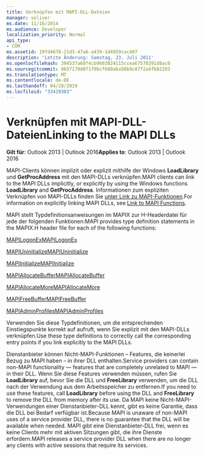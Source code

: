 ```yaml
---
title: Verknüpfen mit MAPI-DLL-Dateien
manager: soliver
ms.date: 11/16/2014
ms.audience: Developer
localization_priority: Normal
api_type:
- COM
ms.assetid: 19fd4678-21d3-47a6-a439-1d4959cac407
description: 'Letzte Änderung: Samstag, 23. Juli 2011'
ms.openlocfilehash: 394537a60f4cb9603024115ccea67570291d8ac6
ms.sourcegitcommit: 8657170d071f9bcf680aba50b9c07f2a4fb82283
ms.translationtype: MT
ms.contentlocale: de-DE
ms.lasthandoff: 04/28/2019
ms.locfileid: "33419303"
---
```

# <a name="linking-to-the-mapi-dlls"></a><span data-ttu-id="5f985-103">Verknüpfen mit MAPI-DLL-Dateien</span><span class="sxs-lookup"><span data-stu-id="5f985-103">Linking to the MAPI DLLs</span></span>

  
  
<span data-ttu-id="5f985-104">**Gilt für**: Outlook 2013 | Outlook 2016</span><span class="sxs-lookup"><span data-stu-id="5f985-104">**Applies to**: Outlook 2013 | Outlook 2016</span></span> 
  
<span data-ttu-id="5f985-105">MAPI-Clients können implizit oder explizit mithilfe der Windows **LoadLibrary** und **GetProcAddress** mit den MAPI-DLLs verknüpfen.</span><span class="sxs-lookup"><span data-stu-id="5f985-105">MAPI clients can link to the MAPI DLLs implicitly, or explicitly by using the Windows functions **LoadLibrary** and **GetProcAddress**.</span></span> <span data-ttu-id="5f985-106">Informationen zum expliziten Verknüpfen von MAPI-DLLs finden Sie [unter Link zu MAPI-Funktionen](how-to-link-to-mapi-functions.md).</span><span class="sxs-lookup"><span data-stu-id="5f985-106">For information on explicitly linking MAPI DLLs, see [Link to MAPI Functions](how-to-link-to-mapi-functions.md).</span></span>
  
<span data-ttu-id="5f985-107">MAPI stellt Typdefinitionsanweisungen im MAPIX zur H-Headerdatei für jede der folgenden Funktionen:</span><span class="sxs-lookup"><span data-stu-id="5f985-107">MAPI provides type definition statements in the MAPIX.H header file for each of the following functions:</span></span>
  
[<span data-ttu-id="5f985-108">MAPILogonEx</span><span class="sxs-lookup"><span data-stu-id="5f985-108">MAPILogonEx</span></span>](mapilogonex.md)
  
[<span data-ttu-id="5f985-109">MAPIUninitialize</span><span class="sxs-lookup"><span data-stu-id="5f985-109">MAPIUninitialize</span></span>](mapiuninitialize.md)
  
[<span data-ttu-id="5f985-110">MAPIInitialize</span><span class="sxs-lookup"><span data-stu-id="5f985-110">MAPIInitialize</span></span>](mapiinitialize.md)
  
[<span data-ttu-id="5f985-111">MAPIAllocateBuffer</span><span class="sxs-lookup"><span data-stu-id="5f985-111">MAPIAllocateBuffer</span></span>](mapiallocatebuffer.md)
  
[<span data-ttu-id="5f985-112">MAPIAllocateMore</span><span class="sxs-lookup"><span data-stu-id="5f985-112">MAPIAllocateMore</span></span>](mapiallocatemore.md)
  
[<span data-ttu-id="5f985-113">MAPIFreeBuffer</span><span class="sxs-lookup"><span data-stu-id="5f985-113">MAPIFreeBuffer</span></span>](mapifreebuffer.md)
  
[<span data-ttu-id="5f985-114">MAPIAdminProfiles</span><span class="sxs-lookup"><span data-stu-id="5f985-114">MAPIAdminProfiles</span></span>](mapiadminprofiles.md)
  
<span data-ttu-id="5f985-115">Verwenden Sie diese Typdefinitionen, um die entsprechenden Einstiegspunkte korrekt auf aufruft, wenn Sie explizit mit den MAPI-DLLs verknüpfen.</span><span class="sxs-lookup"><span data-stu-id="5f985-115">Use these type definitions to correctly call the corresponding entry points if you link explicitly to the MAPI DLLs.</span></span>
  
<span data-ttu-id="5f985-116">Dienstanbieter können Nicht-MAPI-Funktionen – Features, die keinerlei Bezug zu MAPI haben – in ihrer DLL enthalten.</span><span class="sxs-lookup"><span data-stu-id="5f985-116">Service providers can contain non-MAPI functionality — features that are completely unrelated to MAPI — in their DLL.</span></span> <span data-ttu-id="5f985-117">Wenn Sie diese Features verwenden müssen, rufen Sie **LoadLibrary** auf, bevor Sie die DLL und **FreeLibrary** verwenden, um die DLL nach der Verwendung aus dem Arbeitsspeicher zu entfernen.</span><span class="sxs-lookup"><span data-stu-id="5f985-117">If you need to use these features, call **LoadLibrary** before using the DLL and **FreeLibrary** to remove the DLL from memory after its use.</span></span> <span data-ttu-id="5f985-118">Da MAPI keine Nicht-MAPI-Verwendungen einer Dienstanbieter-DLL kennt, gibt es keine Garantie, dass die DLL bei Bedarf verfügbar ist.</span><span class="sxs-lookup"><span data-stu-id="5f985-118">Because MAPI is unaware of non-MAPI uses of a service provider DLL, there is no guarantee that the DLL will be available when needed.</span></span> <span data-ttu-id="5f985-119">MAPI gibt eine Dienstanbieter-DLL frei, wenn es keine Clients mehr mit aktiven Sitzungen gibt, die ihre Dienste erfordern.</span><span class="sxs-lookup"><span data-stu-id="5f985-119">MAPI releases a service provider DLL when there are no longer any clients with active sessions that require its services.</span></span> 
  

